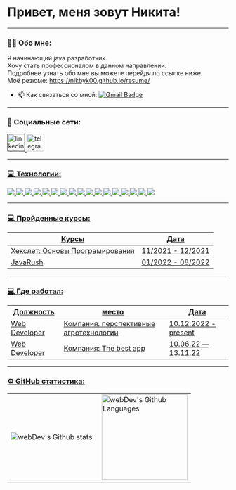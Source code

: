 # Привет, меня зовут Никита!

---

### :man_technologist: Обо мне:

Я начинающий java разработчик.  
Хочу стать профессионалом в данном направлении.  
Подробнее узнать обо мне вы можете перейдя по ссылке ниже.  
Моё резюме: <https://nikbyk00.github.io/resume/>


- :mailbox: Как связаться со мной:  [![Gmail Badge](https://img.shields.io/badge/-Gmail-red?style=flat&logo=Gmail&logoColor=white)](mailto:nb85294@gmail.com)

---

### 🤝 Социальные сети:

  <div id="badges">
    <a href="" target="_blank">
      <img src="https://cdn-icons-png.flaticon.com/512/2504/2504799.png" width="40" height="40" alt="linkedin" />
    </a>
    <a href="https://t.me/nikbyc_07" target="_blank">
      <img src="https://cdn-icons-png.flaticon.com/512/2111/2111646.png" width="40" height="40" alt="telegram group" />
  </div>

---

### 💻 Технологии:

<img src="https://img.shields.io/badge/JavaCore-00FFFF?style=for-the-badge&logo=IntelliJ IDEA&logoColor=000000"/>  <img src="https://img.shields.io/badge/Spring Framework-00FFFF?style=for-the-badge&logo=Spring&logoColor=000000"/>
<img src="https://img.shields.io/badge/JUnit-00FFFF?style=for-the-badge&logo=JUnit5&logoColor=#000000"/>
<img src="https://img.shields.io/badge/mockito-00FFFF?style=for-the-badge&logo=НАЗВАНИЕ ЛОГОТИПА&logoColor=000000"/>
<img src="https://img.shields.io/badge/Multithreading-00FFFF?style=for-the-badge&logo=#2F2625&logoColor=000000"/>
<img src="https://img.shields.io/badge/Maven-00FFFF?style=for-the-badge&logo=Apache Maven&logoColor=000000"/>
<img src="https://img.shields.io/badge/Gradle-00FFFF?style=for-the-badge&logo=Gradle&logoColor=000000"/>
<img src="https://img.shields.io/badge/JDBC-00FFFF?style=for-the-badge&logo=НАЗВАНИЕ ЛОГОТИПА&logoColor=000000"/>
<img src="https://img.shields.io/badge/Servlets-00FFFF?style=for-the-badge&logo=НАЗВАНИЕ ЛОГОТИПА&logoColor=000000"/>
<img src="https://img.shields.io/badge/Hibernate ORM-00FFFF?style=for-the-badge&logo=Hibernate&logoColor=000000"/>
<img src="https://img.shields.io/badge/REST API-00FFFF?style=for-the-badge&logo=НАЗВАНИЕ ЛОГОТИПА&logoColor=000000"/>
<img src="https://img.shields.io/badge/Git-00FFFF?style=for-the-badge&logo=Git&logoColor=000000"/>
<img src="https://img.shields.io/badge/PostgreSQL-00FFFF?style=for-the-badge&logo=PostgreSQL&logoColor=000000"/>
<img src="https://img.shields.io/badge/MySQL-00FFFF?style=for-the-badge&logo=MySQL&logoColor=000000"/>
<img src="https://img.shields.io/badge/Node.js-00FFFF?style=for-the-badge&logo=Node.js&logoColor=000000"/>
<img src="https://img.shields.io/badge/Type script-00FFFF?style=for-the-badge&logo=TypeScript&logoColor=000000"/>
<img src="https://img.shields.io/badge/JavaScript-00FFFF?style=for-the-badge&logo=JavaScript&logoColor=000000"/>

---

### 💻 Пройденные курсы:

| Курсы                                                           | Дата              |
| ----------------------------------------------------------------| :---------------: |
| Хекслет: Основы Програмирования                                 | 11/2021 - 12/2021 |
| JavaRush                                                        | 01/2022 - 08/2022 |

---

### 💻 Где работал:
| Должность                         | место                                    | Дата                |
| ----------------------------------| -----------------------------------------|---------------------|
| Web Developer                     |  Компания: перспективные агротехнологии  | 10.12.2022 - present|
| Web Developer                     |  Компания: The best app                  | 10.06.22 — 13.11.22 |

  
---
  
  ### ⚙️ GitHub статистика:

<table>
  <tr>
    <td>
      <img align="left" src="http://github-readme-streak-stats.herokuapp.com?user=nikbyk00&theme=dark&background=000000" alt="webDev's Github stats" />
    </td>
    <td>
      <img height="195px" align="right" alt="webDev's Github Languages" src="https://github-readme-stats-sigma-five.vercel.app/api/top-langs/?username=nikbyk00&layout=compact&theme=vision-friendly-dark" />
    </td>
  </tr>
</table>

